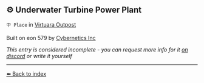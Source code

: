 ## ⚙️ Underwater Turbine Power Plant

`🪧 Place` in [Virtuara Outpost](../refs/virtuara_outpost.md)

Built on eon 579 by [Cybernetics Inc](../refs/cybernetics_inc.md)

_This entry is considered incomplete - you can request more info for it [on discord](<https://discord.com/channels/562910943848169472/1173922660489633802>) or write it yourself_


----------
[⬅️ Back to index](../refs/index.md)